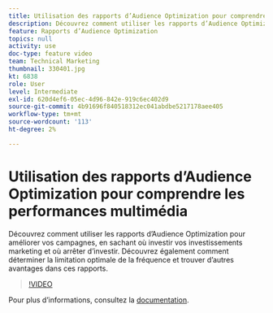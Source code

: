 ```yaml
---
title: Utilisation des rapports d’Audience Optimization pour comprendre les performances multimédia
description: Découvrez comment utiliser les rapports d’Audience Optimization pour améliorer vos campagnes, en sachant où investir vos investissements marketing et où arrêter d’investir. Découvrez également comment déterminer la limitation optimale de la fréquence et trouver d’autres avantages dans ces rapports.
feature: Rapports d’Audience Optimization
topics: null
activity: use
doc-type: feature video
team: Technical Marketing
thumbnail: 330401.jpg
kt: 6838
role: User
level: Intermediate
exl-id: 620d4ef6-05ec-4d96-842e-919c6ec402d9
source-git-commit: 4b91696f840518312ec041abdbe5217178aee405
workflow-type: tm+mt
source-wordcount: '113'
ht-degree: 2%

---
```


# Utilisation des rapports d’Audience Optimization pour comprendre les performances multimédia

Découvrez comment utiliser les rapports d’Audience Optimization pour améliorer vos campagnes, en sachant où investir vos investissements marketing et où arrêter d’investir. Découvrez également comment déterminer la limitation optimale de la fréquence et trouver d’autres avantages dans ces rapports.

>[!VIDEO](https://video.tv.adobe.com/v/330401/?quality=12&learn=on)

Pour plus d’informations, consultez la [documentation](https://experienceleague.adobe.com/docs/audience-manager/user-guide/reporting/audience-optimization-reports/audience-optimization-reports.html#reporting).
